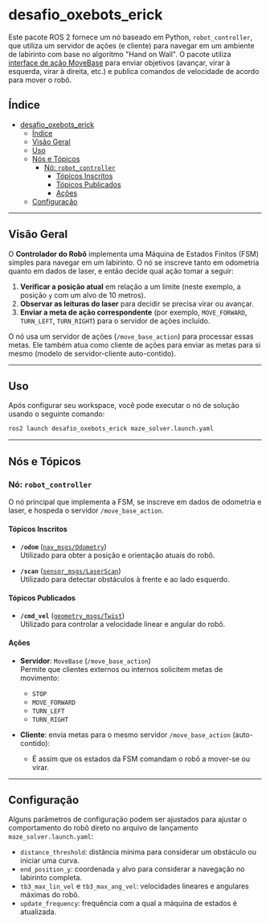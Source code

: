 # desafio_oxebots_erick

Este pacote ROS 2 fornece um nó baseado em Python, `robot_controller`, que utiliza um servidor de ações (e cliente) para navegar em um ambiente de labirinto com base no algoritmo "Hand on Wall". O pacote utiliza [interface de ação MoveBase](https://github.com/ros2/ros2_documentation/blob/humble/source/Tutorials/Intermediate/Writing-an-Action-Server-Client.rst) para enviar objetivos (avançar, virar à esquerda, virar à direita, etc.) e publica comandos de velocidade de acordo para mover o robô.

## Índice

- [desafio\_oxebots\_erick](#desafio_oxebots_erick)
  - [Índice](#índice)
  - [Visão Geral](#visão-geral)
  - [Uso](#uso)
  - [Nós e Tópicos](#nós-e-tópicos)
    - [Nó: `robot_controller`](#nó-robot_controller)
      - [Tópicos Inscritos](#tópicos-inscritos)
      - [Tópicos Publicados](#tópicos-publicados)
      - [Ações](#ações)
  - [Configuração](#configuração)

---

## Visão Geral

O **Controlador do Robô** implementa uma Máquina de Estados Finitos (FSM) simples para navegar em um labirinto. O nó se inscreve tanto em odometria quanto em dados de laser, e então decide qual ação tomar a seguir:

1. **Verificar a posição atual** em relação a um limite (neste exemplo, a posição `y` com um alvo de 10 metros).  
2. **Observar as leituras do laser** para decidir se precisa virar ou avançar.  
3. **Enviar a meta de ação correspondente** (por exemplo, `MOVE_FORWARD`, `TURN_LEFT`, `TURN_RIGHT`) para o servidor de ações incluído.  

O nó usa um servidor de ações (`/move_base_action`) para processar essas metas. Ele também atua como cliente de ações para enviar as metas para si mesmo (modelo de servidor-cliente auto-contido).

---

## Uso

Após configurar seu workspace, você pode executar o nó de solução usando o seguinte comando:

```bash
ros2 launch desafio_oxebots_erick maze_solver.launch.yaml
```

---

## Nós e Tópicos

### Nó: `robot_controller`

O nó principal que implementa a FSM, se inscreve em dados de odometria e laser, e hospeda o servidor `/move_base_action`.

#### Tópicos Inscritos

- **`/odom`** ([`nav_msgs/Odometry`](http://docs.ros.org/en/api/nav_msgs/html/msg/Odometry.html))  
  Utilizado para obter a posição e orientação atuais do robô.

- **`/scan`** ([`sensor_msgs/LaserScan`](http://docs.ros.org/en/api/sensor_msgs/html/msg/LaserScan.html))  
  Utilizado para detectar obstáculos à frente e ao lado esquerdo.

#### Tópicos Publicados

- **`/cmd_vel`** ([`geometry_msgs/Twist`](http://docs.ros.org/en/api/geometry_msgs/html/msg/Twist.html))  
  Utilizado para controlar a velocidade linear e angular do robô.

#### Ações

- **Servidor**: `MoveBase` (`/move_base_action`)  
  Permite que clientes externos ou internos solicitem metas de movimento:
  - `STOP`
  - `MOVE_FORWARD`
  - `TURN_LEFT`
  - `TURN_RIGHT`

- **Cliente**: envia metas para o mesmo servidor `/move_base_action` (auto-contido):
  - É assim que os estados da FSM comandam o robô a mover-se ou virar.

---

## Configuração

Alguns parâmetros de configuração podem ser ajustados para ajustar o comportamento do robô direto no arquivo de lançamento `maze_solver.launch.yaml`:

- `distance_threshold`: distância mínima para considerar um obstáculo ou iniciar uma curva.
- `end_position_y`: coordenada `y` alvo para considerar a navegação no labirinto completa.
- `tb3_max_lin_vel` e `tb3_max_ang_vel`: velocidades lineares e angulares máximas do robô.
- `update_frequency`: frequência com a qual a máquina de estados é atualizada.
